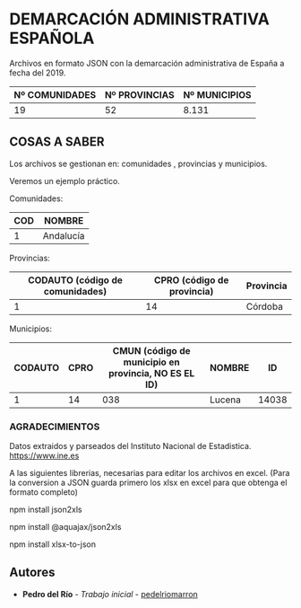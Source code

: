 # DEMARCACIÓN ADMINISTRATIVA ESPAÑOLA

Archivos en formato JSON con la demarcación administrativa de España a fecha del 2019.

| Nº COMUNIDADES | Nº PROVINCIAS | Nº MUNICIPIOS |
| ------------- | ------------- | ------------- |
| 19 | 52  | 8.131 |


## COSAS A SABER

Los archivos se gestionan en:
comunidades , provincias y municipios.

Veremos un ejemplo práctico.

Comunidades:

| COD  | NOMBRE |
| ------------- | ------------- |
| 1  | Andalucía  |


Provincias:

| CODAUTO (código de comunidades)  | CPRO (código de provincia) | Provincia |
| ------------- | ------------- | ------------- |
| 1  | 14  | Córdoba |


Municipios:

| CODAUTO  | CPRO | CMUN (código de municipio en provincia, NO ES EL ID) | NOMBRE | ID |
| ------------- | ------------- | ------------- | ------------- | ------------- |
| 1  | 14  | 038 | Lucena | 14038 |



### AGRADECIMIENTOS

Datos extraidos y parseados del Instituto Nacional de Estadistica. 
https://www.ine.es

A las siguientes librerias, necesarias para editar los archivos en excel.
(Para la conversion a JSON guarda primero los xlsx en excel para que obtenga el formato completo)

npm install json2xls

npm install @aquajax/json2xls

npm install xlsx-to-json


## Autores

* **Pedro del Río** - *Trabajo inicial* - [pedelriomarron](https://github.com/pedelriomarron)
